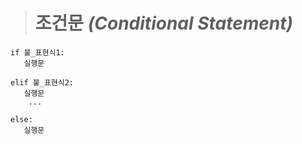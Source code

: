 ># 조건문 *(Conditional Statement)*
```angular2html
if 불_표현식1:
   실행문

elif 불_표현식2:
   실행문
    ...

else:
   실행문
```
